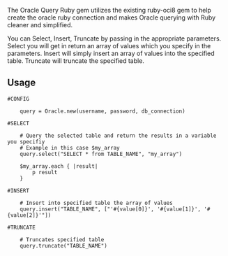 The Oracle Query Ruby gem utilizes the existing ruby-oci8 gem to help create the oracle 
ruby connection and makes Oracle querying with Ruby cleaner and simplified.

You can Select, Insert, Truncate by passing in the appropriate parameters.
Select you will get in return an array of values which you specify in the parameters.
Insert will simply insert an array of values into the specified table.
Truncate will truncate the specified table.

## Usage
	#CONFIG
	
		query =	Oracle.new(username, password, db_connection)
	
	#SELECT

		# Query the selected table and return the results in a variable you specifiy
		# Example in this case $my_array
		query.select("SELECT * from TABLE_NAME", "my_array")

		$my_array.each { |result| 
			p result
		}

	#INSERT

		# Insert into specified table the array of values
		query.insert("TABLE_NAME", ["'#{value[0]}', '#{value[1]}', '#{value[2]}'"])

	#TRUNCATE

		# Truncates specified table
		query.truncate("TABLE_NAME")

